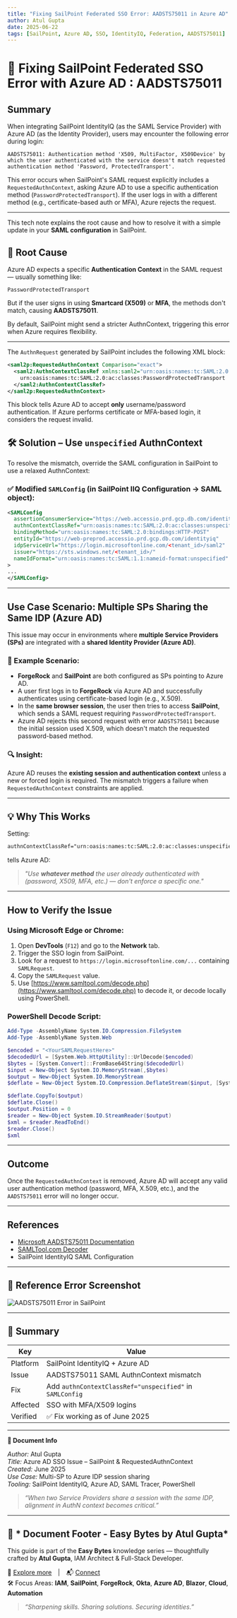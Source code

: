 ```yaml
---
title: "Fixing SailPoint Federated SSO Error: AADSTS75011 in Azure AD"
author: Atul Gupta
date: 2025-06-22
tags: [SailPoint, Azure AD, SSO, IdentityIQ, Federation, AADSTS75011]
---
```


# 🚀 Fixing SailPoint Federated SSO Error with Azure AD : AADSTS75011
## Summary

When integrating SailPoint IdentityIQ (as the SAML Service Provider) with Azure AD (as the Identity Provider), users may encounter the following error during login:

```
AADSTS75011: Authentication method 'X509, MultiFactor, X509Device' by which the user authenticated with the service doesn't match requested authentication method 'Password, ProtectedTransport'.
```

This error occurs when SailPoint's SAML request explicitly includes a `RequestedAuthnContext`, asking Azure AD to use a specific authentication method (`PasswordProtectedTransport`). If the user logs in with a different method (e.g., certificate-based auth or MFA), Azure rejects the request.

---

This tech note explains the root cause and how to resolve it with a simple update in your **SAML configuration** in SailPoint.

## 🧠 Root Cause
Azure AD expects a specific **Authentication Context** in the SAML request — usually something like:

```text
PasswordProtectedTransport
```

But if the user signs in using **Smartcard (X509)** or **MFA**, the methods don't match, causing **AADSTS75011**.

By default, SailPoint might send a stricter AuthnContext, triggering this error when Azure requires flexibility.

---


The `AuthnRequest` generated by SailPoint includes the following XML block:

```xml
<saml2p:RequestedAuthnContext Comparison="exact">
  <saml2:AuthnContextClassRef xmlns:saml2="urn:oasis:names:tc:SAML:2.0:assertion">
    urn:oasis:names:tc:SAML:2.0:ac:classes:PasswordProtectedTransport
  </saml2:AuthnContextClassRef>
</saml2p:RequestedAuthnContext>
```

This block tells Azure AD to accept **only** username/password authentication. If Azure performs certificate or MFA-based login, it considers the request invalid.

## 🛠️ Solution – Use `unspecified` AuthnContext

To resolve the mismatch, override the SAML configuration in SailPoint to use a relaxed AuthnContext:

### ✅ Modified `SAMLConfig` (in SailPoint IIQ Configuration → SAML object):

```xml
<SAMLConfig
  assertionConsumerService="https://web.accessio.prd.gcp.db.com/identityiq/home.jsf"
  authnContextClassRef="urn:oasis:names:tc:SAML:2.0:ac:classes:unspecified"
  bindingMethod="urn:oasis:names:tc:SAML:2.0:bindings:HTTP-POST"
  entityId="https://web-preprod.accessio.prd.gcp.db.com/identityiq"
  idpServiceUrl="https://login.microsoftonline.com/<tenant_id>/saml2"
  issuer="https://sts.windows.net/<tenant_id>/"
  nameIdFormat="urn:oasis:names:tc:SAML:1.1:nameid-format:unspecified"
>
...
</SAMLConfig>
```

---

## Use Case Scenario: Multiple SPs Sharing the Same IDP (Azure AD)

This issue may occur in environments where **multiple Service Providers (SPs)** are integrated with a **shared Identity Provider (Azure AD)**.

### 🔁 Example Scenario:

* **ForgeRock** and **SailPoint** are both configured as SPs pointing to Azure AD.
* A user first logs in to **ForgeRock** via Azure AD and successfully authenticates using certificate-based login (e.g., X.509).
* In the **same browser session**, the user then tries to access **SailPoint**, which sends a SAML request requiring `PasswordProtectedTransport`.
* Azure AD rejects this second request with error `AADSTS75011` because the initial session used X.509, which doesn't match the requested password-based method.

### 🔍 Insight:

Azure AD reuses the **existing session and authentication context** unless a new or forced login is required. The mismatch triggers a failure when `RequestedAuthnContext` constraints are applied.

---
## 💡 Why This Works

Setting:

```xml
authnContextClassRef="urn:oasis:names:tc:SAML:2.0:ac:classes:unspecified"
```

tells Azure AD:

> _"Use **whatever method** the user already authenticated with (password, X509, MFA, etc.) — don't enforce a specific one."_

---

## How to Verify the Issue

### Using Microsoft Edge or Chrome:

1. Open **DevTools** (`F12`) and go to the **Network** tab.
2. Trigger the SSO login from SailPoint.
3. Look for a request to `https://login.microsoftonline.com/...` containing `SAMLRequest`.
4. Copy the `SAMLRequest` value.
5. Use [https://www.samltool.com/decode.php](https://www.samltool.com/decode.php) to decode it, or decode locally using PowerShell.

### PowerShell Decode Script:

```powershell
Add-Type -AssemblyName System.IO.Compression.FileSystem
Add-Type -AssemblyName System.Web

$encoded = "<YourSAMLRequestHere>"
$decodedUrl = [System.Web.HttpUtility]::UrlDecode($encoded)
$bytes = [System.Convert]::FromBase64String($decodedUrl)
$input = New-Object System.IO.MemoryStream(,$bytes)
$output = New-Object System.IO.MemoryStream
$deflate = New-Object System.IO.Compression.DeflateStream($input, [System.IO.Compression.CompressionMode]::Decompress)

$deflate.CopyTo($output)
$deflate.Close()
$output.Position = 0
$reader = New-Object System.IO.StreamReader($output)
$xml = $reader.ReadToEnd()
$reader.Close()
$xml
```

---

## Outcome

Once the `RequestedAuthnContext` is removed, Azure AD will accept any valid user authentication method (password, MFA, X.509, etc.), and the `AADSTS75011` error will no longer occur.

---

## References

* [Microsoft AADSTS75011 Documentation](https://learn.microsoft.com/en-us/azure/active-directory/develop/reference-aadsts-error-codes#aadsts75011)
* [SAMLTool.com Decoder](https://www.samltool.com/decode.php)
* SailPoint IdentityIQ SAML Configuration

---
## 🧾 Reference Error Screenshot

![AADSTS75011 Error in SailPoint](../assets/images/sailpoint-saml-aadsts75011.png)

---

## 📝 Summary

| Key | Value |
|-----|-------|
| Platform | SailPoint IdentityIQ + Azure AD |
| Issue | AADSTS75011 SAML AuthnContext mismatch |
| Fix | Add `authnContextClassRef="unspecified"` in `SAMLConfig` |
| Affected | SSO with MFA/X509 logins |
| Verified | ✅ Fix working as of June 2025 |

---
**📄 Document Info**  

*Author:* Atul Gupta  
*Title:* Azure AD SSO Issue – SailPoint & RequestedAuthnContext  
*Created:* June 2025  
*Use Case:* Multi-SP to Azure IDP session sharing  
*Tooling:* SailPoint IdentityIQ, Azure AD, SAML Tracer, PowerShell  

> _“When two Service Providers share a session with the same IDP, alignment in AuthN context becomes critical.”_ 

---
## 📘 * Document Footer - Easy Bytes by Atul Gupta*  
This guide is part of the **Easy Bytes** knowledge series — thoughtfully crafted by **Atul Gupta**, IAM Architect & Full-Stack Developer.

🔗 [Explore more](https://github.com/atul0085) | 📬 [Connect](https://www.linkedin.com/in/atul0085)  
🛠️ Focus Areas: **IAM**, **SailPoint**, **ForgeRock**, **Okta**, **Azure AD**, **Blazor**, **Cloud**, **Automation**
> _“Sharpening skills. Sharing solutions. Securing identities.”_


 



